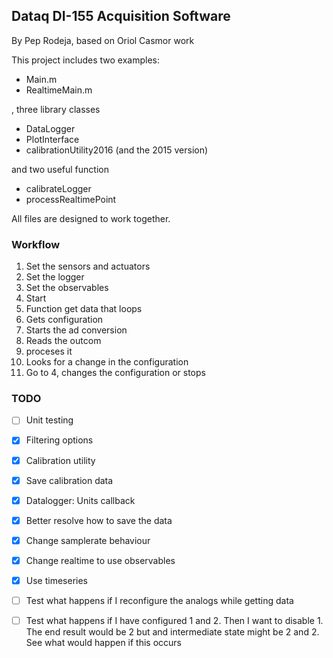 Dataq DI-155 Acquisition Software
---------------------------------

By Pep Rodeja, based on Oriol Casmor work

This project includes two examples:
  - Main.m
  - RealtimeMain.m

, three library classes
  - DataLogger
  - PlotInterface
  - calibrationUtility2016    (and the 2015 version)

and two useful function
  - calibrateLogger
  - processRealtimePoint

All files are designed to work together.

### Workflow

1. Set the sensors and actuators
2. Set the logger
3. Set the observables
4. Start
  1. Function get data that loops
  2. Gets configuration
  3. Starts the ad conversion
  4. Reads the outcom
  5. proceses it
  6. Looks for a change in the configuration
  7. Go to 4, changes the configuration or stops

### TODO

- [ ] Unit testing
- [x] Filtering options
- [x] Calibration utility
- [x] Save calibration data
- [x] Datalogger: Units callback
- [x] Better resolve how to save the data
- [x] Change samplerate behaviour
- [x] Change realtime to use observables
- [x] Use timeseries

- [ ] Test what happens if I reconfigure the analogs while getting data
- [ ] Test what happens if I have configured 1 and 2. Then I want to disable 1.
The end result would be 2 but and intermediate state might be 2 and 2. See what
would happen if this occurs
